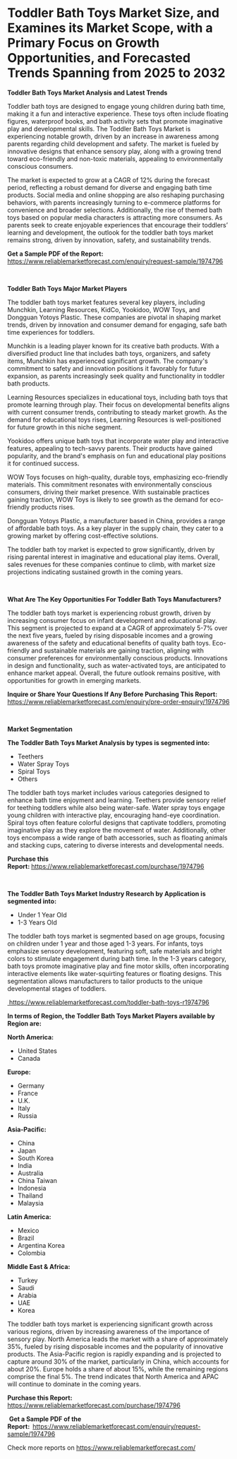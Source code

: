 <p><h1>Toddler Bath Toys Market Size, and Examines its Market Scope, with a Primary Focus on Growth Opportunities, and Forecasted Trends Spanning from 2025 to 2032</h1></p><p><strong>Toddler Bath Toys Market Analysis and Latest Trends</strong></p>
<p><p>Toddler bath toys are designed to engage young children during bath time, making it a fun and interactive experience. These toys often include floating figures, waterproof books, and bath activity sets that promote imaginative play and developmental skills. The Toddler Bath Toys Market is experiencing notable growth, driven by an increase in awareness among parents regarding child development and safety. The market is fueled by innovative designs that enhance sensory play, along with a growing trend toward eco-friendly and non-toxic materials, appealing to environmentally conscious consumers.</p><p>The market is expected to grow at a CAGR of 12% during the forecast period, reflecting a robust demand for diverse and engaging bath time products. Social media and online shopping are also reshaping purchasing behaviors, with parents increasingly turning to e-commerce platforms for convenience and broader selections. Additionally, the rise of themed bath toys based on popular media characters is attracting more consumers. As parents seek to create enjoyable experiences that encourage their toddlers’ learning and development, the outlook for the toddler bath toys market remains strong, driven by innovation, safety, and sustainability trends.</p></p>
<p><strong>Get a Sample PDF of the Report:&nbsp;</strong> <a href="https://www.reliablemarketforecast.com/enquiry/request-sample/1974796?utm_campaign=3175&utm_medium=2&utm_source=Github&utm_content=ia&utm_term=06042025&utm_id=toddler-bath-toys">https://www.reliablemarketforecast.com/enquiry/request-sample/1974796</a></p>
<p>&nbsp;</p>
<p><strong>Toddler Bath Toys Major Market Players</strong></p>
<p><p>The toddler bath toys market features several key players, including Munchkin, Learning Resources, KidCo, Yookidoo, WOW Toys, and Dongguan Yotoys Plastic. These companies are pivotal in shaping market trends, driven by innovation and consumer demand for engaging, safe bath time experiences for toddlers.</p><p>Munchkin is a leading player known for its creative bath products. With a diversified product line that includes bath toys, organizers, and safety items, Munchkin has experienced significant growth. The company's commitment to safety and innovation positions it favorably for future expansion, as parents increasingly seek quality and functionality in toddler bath products.</p><p>Learning Resources specializes in educational toys, including bath toys that promote learning through play. Their focus on developmental benefits aligns with current consumer trends, contributing to steady market growth. As the demand for educational toys rises, Learning Resources is well-positioned for future growth in this niche segment.</p><p>Yookidoo offers unique bath toys that incorporate water play and interactive features, appealing to tech-savvy parents. Their products have gained popularity, and the brand's emphasis on fun and educational play positions it for continued success.</p><p>WOW Toys focuses on high-quality, durable toys, emphasizing eco-friendly materials. This commitment resonates with environmentally conscious consumers, driving their market presence. With sustainable practices gaining traction, WOW Toys is likely to see growth as the demand for eco-friendly products rises.</p><p>Dongguan Yotoys Plastic, a manufacturer based in China, provides a range of affordable bath toys. As a key player in the supply chain, they cater to a growing market by offering cost-effective solutions. </p><p>The toddler bath toy market is expected to grow significantly, driven by rising parental interest in imaginative and educational play items. Overall, sales revenues for these companies continue to climb, with market size projections indicating sustained growth in the coming years.</p></p>
<p>&nbsp;</p>
<p><strong>What Are The Key Opportunities For Toddler Bath Toys Manufacturers?</strong></p>
<p><p>The toddler bath toys market is experiencing robust growth, driven by increasing consumer focus on infant development and educational play. This segment is projected to expand at a CAGR of approximately 5-7% over the next five years, fueled by rising disposable incomes and a growing awareness of the safety and educational benefits of quality bath toys. Eco-friendly and sustainable materials are gaining traction, aligning with consumer preferences for environmentally conscious products. Innovations in design and functionality, such as water-activated toys, are anticipated to enhance market appeal. Overall, the future outlook remains positive, with opportunities for growth in emerging markets.</p></p>
<p><strong>Inquire or Share Your Questions If Any Before Purchasing This Report:</strong> <a href="https://www.reliablemarketforecast.com/enquiry/pre-order-enquiry/1974796?utm_campaign=3175&utm_medium=2&utm_source=Github&utm_content=ia&utm_term=06042025&utm_id=toddler-bath-toys">https://www.reliablemarketforecast.com/enquiry/pre-order-enquiry/1974796</a></p>
<p>&nbsp;</p>
<p><strong>Market Segmentation</strong></p>
<p><strong>The Toddler Bath Toys Market Analysis by types is segmented into:</strong></p>
<p><ul><li>Teethers</li><li>Water Spray Toys</li><li>Spiral Toys</li><li>Others</li></ul></p>
<p><p>The toddler bath toys market includes various categories designed to enhance bath time enjoyment and learning. Teethers provide sensory relief for teething toddlers while also being water-safe. Water spray toys engage young children with interactive play, encouraging hand-eye coordination. Spiral toys often feature colorful designs that captivate toddlers, promoting imaginative play as they explore the movement of water. Additionally, other toys encompass a wide range of bath accessories, such as floating animals and stacking cups, catering to diverse interests and developmental needs.</p></p>
<p><strong>Purchase this Report:&nbsp;</strong><a href="https://www.reliablemarketforecast.com/purchase/1974796?utm_campaign=3175&utm_medium=2&utm_source=Github&utm_content=ia&utm_term=06042025&utm_id=toddler-bath-toys">https://www.reliablemarketforecast.com/purchase/1974796</a></p>
<p>&nbsp;</p>
<p><strong>The Toddler Bath Toys Market Industry Research by Application is segmented into:</strong></p>
<p><ul><li>Under 1 Year Old</li><li>1-3 Years Old</li></ul></p>
<p><p>The toddler bath toys market is segmented based on age groups, focusing on children under 1 year and those aged 1-3 years. For infants, toys emphasize sensory development, featuring soft, safe materials and bright colors to stimulate engagement during bath time. In the 1-3 years category, bath toys promote imaginative play and fine motor skills, often incorporating interactive elements like water-squirting features or floating designs. This segmentation allows manufacturers to tailor products to the unique developmental stages of toddlers.</p></p>
<p><a href="https://www.reliablemarketforecast.com/toddler-bath-toys-r1974796?utm_campaign=3175&utm_medium=2&utm_source=Github&utm_content=ia&utm_term=06042025&utm_id=toddler-bath-toys">&nbsp;https://www.reliablemarketforecast.com/toddler-bath-toys-r1974796</a></p>
<p><strong>In terms of Region, the Toddler Bath Toys Market Players available by Region are:</strong></p>
<p>
    <p> <strong> North America: </strong>
        <ul>
            <li>United States</li>
            <li>Canada</li>
        </ul>
        </p> 
    <p> <strong> Europe: </strong>
        <ul>
            <li>Germany</li>
            <li>France</li>
            <li>U.K.</li>
            <li>Italy</li>
            <li>Russia</li>
        </ul>
        </p> 
    <p> <strong> Asia-Pacific: </strong>
        <ul>
            <li>China</li>
            <li>Japan</li>
            <li>South Korea</li>
            <li>India</li>
            <li>Australia</li>
            <li>China Taiwan</li>
            <li>Indonesia</li>
            <li>Thailand</li>
            <li>Malaysia</li>
        </ul>
        </p> 
    <p> <strong> Latin America: </strong>
        <ul>
            <li>Mexico</li>
            <li>Brazil</li>
            <li>Argentina Korea</li>
            <li>Colombia</li>
        </ul>
        </p> 
    <p> <strong> Middle East & Africa: </strong>
        <ul>
            <li>Turkey</li>
            <li>Saudi</li>
            <li>Arabia</li>
            <li>UAE</li>
            <li>Korea</li>
        </ul>
    </p>
    </p>
<p><p>The toddler bath toys market is experiencing significant growth across various regions, driven by increasing awareness of the importance of sensory play. North America leads the market with a share of approximately 35%, fueled by rising disposable incomes and the popularity of innovative products. The Asia-Pacific region is rapidly expanding and is projected to capture around 30% of the market, particularly in China, which accounts for about 20%. Europe holds a share of about 15%, while the remaining regions comprise the final 5%. The trend indicates that North America and APAC will continue to dominate in the coming years.</p></p>
<p><strong>Purchase this Report: </strong><a href="https://www.reliablemarketforecast.com/purchase/1974796?utm_campaign=3175&utm_medium=2&utm_source=Github&utm_content=ia&utm_term=06042025&utm_id=toddler-bath-toys">https://www.reliablemarketforecast.com/purchase/1974796</a></p>
<p>&nbsp;<strong>Get a Sample PDF of the Report:&nbsp;&nbsp;</strong><a href="https://www.reliablemarketforecast.com/enquiry/request-sample/1974796?utm_campaign=3175&utm_medium=2&utm_source=Github&utm_content=ia&utm_term=06042025&utm_id=toddler-bath-toys">https://www.reliablemarketforecast.com/enquiry/request-sample/1974796</a></p>
<p><strong></strong></p>
<p>Check more reports on <a href="https://www.reliablemarketforecast.com/?utm_campaign=3175&utm_medium=2&utm_source=Github&utm_content=ia&utm_term=06042025&utm_id=toddler-bath-toys">https://www.reliablemarketforecast.com/</a></p>